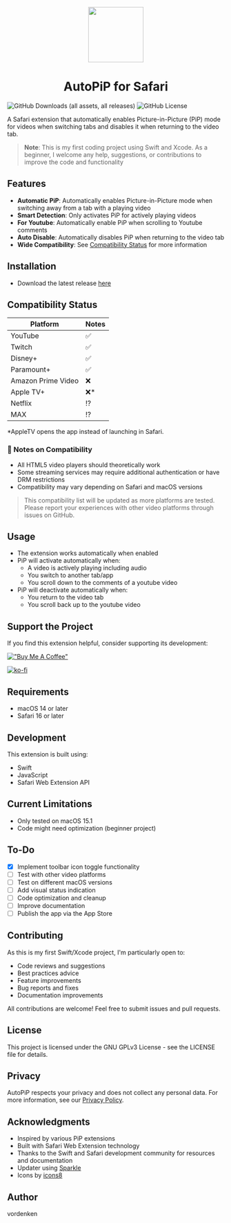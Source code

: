 <p align="center">
  <a href="#">
    <img height="128" width="128" src="https://raw.github.com/vordenken/AutoPiP/main/AutoPiP/Assets.xcassets/AppIcon.appiconset/icon_512x512%402x.png">
  </a>
  <h1 align="center">AutoPiP for Safari</h1>
</p>

![GitHub Downloads (all assets, all releases)](https://img.shields.io/github/downloads/vordenken/AutoPiP/total) ![GitHub License](https://img.shields.io/github/license/vordenken/AutoPiP)

A Safari extension that automatically enables Picture-in-Picture (PiP) mode for videos when switching tabs and disables it when returning to the video tab.

> **Note**: This is my first coding project using Swift and Xcode. As a beginner, I welcome any help, suggestions, or contributions to improve the code and functionality

## Features

- **Automatic PiP**: Automatically enables Picture-in-Picture mode when switching away from a tab with a playing video
- **Smart Detection**: Only activates PiP for actively playing videos
- **For Youtube**: Automatically enable PiP when scrolling to Youtube comments
- **Auto Disable**: Automatically disables PiP when returning to the video tab
- **Wide Compatibility**: See [Compatibility Status](#compatibility-status) for more information

## Installation

- Download the latest release [here](https://github.com/vordenken/AutoPiP/releases)

## Compatibility Status

| Platform | Notes |
|----------|--------|
| YouTube | ✅ |
| Twitch | ✅ |
| Disney+ | ✅ |
| Paramount+ | ✅ |
| Amazon Prime Video | ❌ |
| Apple TV+ | ❌* |
| Netflix | ⁉️ |
| MAX | ⁉️ |

*AppleTV opens the app instead of launching in Safari.

### 📝 Notes on Compatibility

- All HTML5 video players should theoretically work
- Some streaming services may require additional authentication or have DRM restrictions
- Compatibility may vary depending on Safari and macOS versions

> This compatibility list will be updated as more platforms are tested. Please report your experiences with other video platforms through issues on GitHub.

## Usage

- The extension works automatically when enabled
- PiP will activate automatically when:
  - A video is actively playing including audio
  - You switch to another tab/app
  - You scroll down to the comments of a youtube video
- PiP will deactivate automatically when:
  - You return to the video tab
  - You scroll back up to the youtube video

## Support the Project

If you find this extension helpful, consider supporting its development:

[!["Buy Me A Coffee"](https://www.buymeacoffee.com/assets/img/custom_images/orange_img.png)](https://www.buymeacoffee.com/vordenken)

[![ko-fi](https://ko-fi.com/img/githubbutton_sm.svg)](https://ko-fi.com/vordenken)

## Requirements

- macOS 14 or later
- Safari 16 or later

## Development

This extension is built using:

- Swift
- JavaScript
- Safari Web Extension API

## Current Limitations

- Only tested on macOS 15.1
- Code might need optimization (beginner project)

## To-Do

- [X] Implement toolbar icon toggle functionality
- [ ] Test with other video platforms
- [ ] Test on different macOS versions
- [ ] Add visual status indication
- [ ] Code optimization and cleanup
- [ ] Improve documentation
- [ ] Publish the app via the App Store

## Contributing

As this is my first Swift/Xcode project, I'm particularly open to:

- Code reviews and suggestions
- Best practices advice
- Feature improvements
- Bug reports and fixes
- Documentation improvements

All contributions are welcome! Feel free to submit issues and pull requests.

## License

This project is licensed under the GNU GPLv3 License - see the LICENSE file for details.

## Privacy

AutoPiP respects your privacy and does not collect any personal data. For more information, see our [Privacy Policy](PRIVACY.md).

## Acknowledgments

- Inspired by various PiP extensions
- Built with Safari Web Extension technology
- Thanks to the Swift and Safari development community for resources and documentation
- Updater using [Sparkle](https://sparkle-project.org)
- Icons by [icons8](https://icons8.com)

## Author

vordenken

